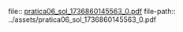 file:: [pratica06_sol_1736860145563_0.pdf](../assets/pratica06_sol_1736860145563_0.pdf)
file-path:: ../assets/pratica06_sol_1736860145563_0.pdf
